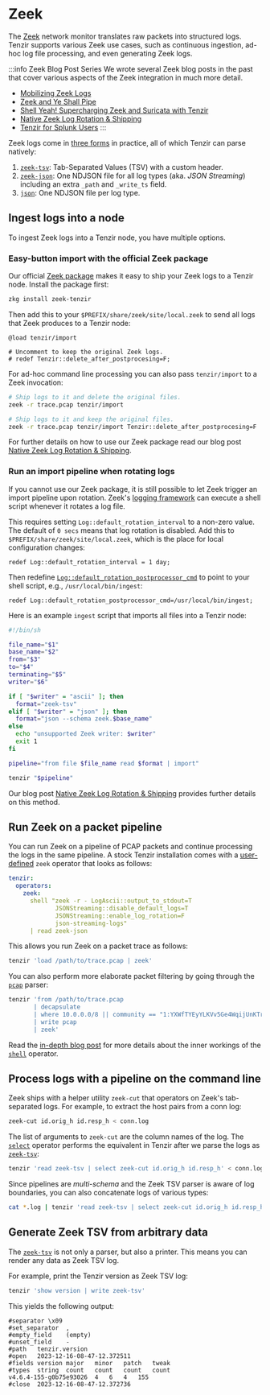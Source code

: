 # Zeek

The [Zeek](https://zeek.org) network monitor translates raw packets into
structured logs. Tenzir supports various Zeek use cases, such as continuous
ingestion, ad-hoc log file processing, and even generating Zeek logs.

:::info Zeek Blog Post Series
We wrote several Zeek blog posts in the past that cover various aspects of the
Zeek integration in much more detail.
- [Mobilizing Zeek Logs](/blog/mobilizing-zeek-logs)
- [Zeek and Ye Shall Pipe](/blog/zeek-and-ye-shall-pipe)
- [Shell Yeah! Supercharging Zeek and Suricata with Tenzir](/blog/shell-yeah-supercharging-zeek-and-suricata-with-tenzir)
- [Native Zeek Log Rotation & Shipping](/blog/native-zeek-log-rotation-and-shipping)
- [Tenzir for Splunk Users](/blog/tenzir-for-splunk-users)
:::

Zeek logs come in [three forms](/blog/mobilizing-zeek-logs) in practice, all of
which Tenzir can parse natively:

1. [`zeek-tsv`](../formats/zeek-tsv.md): Tab-Separated Values (TSV) with a
   custom header.
2. [`zeek-json`](../formats/zeek-tsv.md): One NDJSON file for all log types
   (aka. *JSON Streaming*) including an extra `_path` and `_write_ts` field.
3. [`json`](../formats/json.md): One NDJSON file per log type.

## Ingest logs into a node

To ingest Zeek logs into a Tenzir node, you have multiple options.

### Easy-button import with the official Zeek package

Our official [Zeek package](https://github.com/tenzir/zeek-tenzir) makes it easy
to ship your Zeek logs to a Tenzir node. Install the package first:

```bash
zkg install zeek-tenzir
```

Then add this to your `$PREFIX/share/zeek/site/local.zeek` to send all logs that
Zeek produces to a Tenzir node:

```zeek
@load tenzir/import

# Uncomment to keep the original Zeek logs.
# redef Tenzir::delete_after_postprocesing=F;
```

For ad-hoc command line processing you can also pass `tenzir/import` to a Zeek
invocation:

```bash
# Ship logs to it and delete the original files.
zeek -r trace.pcap tenzir/import

# Ship logs to it and keep the original files.
zeek -r trace.pcap tenzir/import Tenzir::delete_after_postprocesing=F
```

For further details on how to use our Zeek package read our blog post [Native
Zeek Log Rotation & Shipping](/blog/native-zeek-log-rotation-and-shipping).

### Run an import pipeline when rotating logs

If you cannot use our Zeek package, it is still possible to let Zeek trigger an
import pipeline upon rotation. Zeek's [logging
framework](https://docs.zeek.org/en/master/frameworks/logging.html) can execute
a shell script whenever it rotates a log file.

This requires setting `Log::default_rotation_interval` to a non-zero value. The
default of `0 secs` means that log rotation is disabled. Add this to
`$PREFIX/share/zeek/site/local.zeek`, which is the place for local configuration
changes:

```
redef Log::default_rotation_interval = 1 day;
```

Then redefine
[`Log::default_rotation_postprocessor_cmd`](https://docs.zeek.org/en/master/scripts/base/frameworks/logging/main.zeek.html#id-Log::default_rotation_postprocessor_cmd)
to point to your shell script, e.g., `/usr/local/bin/ingest`:

```
redef Log::default_rotation_postprocessor_cmd=/usr/local/bin/ingest;
```

Here is an example `ingest` script that imports all files into a Tenzir node:

```bash title="ingest"
#!/bin/sh

file_name="$1"
base_name="$2"
from="$3"
to="$4"
terminating="$5"
writer="$6"

if [ "$writer" = "ascii" ]; then
  format="zeek-tsv"
elif [ "$writer" = "json" ]; then
  format="json --schema zeek.$base_name"
else
  echo "unsupported Zeek writer: $writer"
  exit 1
fi

pipeline="from file $file_name read $format | import"

tenzir "$pipeline"
```

Our blog post [Native Zeek Log Rotation &
Shipping](/blog/native-zeek-log-rotation-and-shipping) provides further details
on this method.

## Run Zeek on a packet pipeline

You can run Zeek on a pipeline of PCAP packets and continue processing the logs
in the same pipeline. A stock Tenzir installation comes with a
[user-defined](../language/user-defined-operators.md) `zeek` operator that looks
as follows:

```yaml title=tenzir.yaml
tenzir:
  operators:
    zeek:
      shell "zeek -r - LogAscii::output_to_stdout=T
             JSONStreaming::disable_default_logs=T
             JSONStreaming::enable_log_rotation=F
             json-streaming-logs"
      | read zeek-json
```

This allows you run Zeek on a packet trace as follows:

```bash
tenzir 'load /path/to/trace.pcap | zeek'
```

You can also perform more elaborate packet filtering by going through the
[`pcap`](../formats/pcap.md) parser:

```bash
tenzir 'from /path/to/trace.pcap
       | decapsulate
       | where 10.0.0.0/8 || community == "1:YXWfTYEyYLKVv5Ge4WqijUnKTrM="
       | write pcap
       | zeek'
```

Read the [in-depth blog
post](/blog/shell-yeah-supercharging-zeek-and-suricata-with-tenzir) for more
details about the inner workings of the [`shell`](../operators/shell.md)
operator.

## Process logs with a pipeline on the command line

Zeek ships with a helper utility `zeek-cut` that operators on Zeek's
tab-separated logs. For example, to extract the host pairs from a conn log:

```bash
zeek-cut id.orig_h id.resp_h < conn.log
```

The list of arguments to `zeek-cut` are the column names of the log. The
[`select`](../operators/select.md) operator performs the equivalent in Tenzir
after we parse the logs as [`zeek-tsv`](../formats/zeek-tsv.md):

```bash
tenzir 'read zeek-tsv | select zeek-cut id.orig_h id.resp_h' < conn.log
```

Since pipelines are *multi-schema* and the Zeek TSV parser is aware of log
boundaries, you can also concatenate logs of various types:

```bash
cat *.log | tenzir 'read zeek-tsv | select zeek-cut id.orig_h id.resp_h'
```

## Generate Zeek TSV from arbitrary data

The [`zeek-tsv`](../formats/zeek-tsv.md) is not only a parser, but also a
printer. This means you can render any data as Zeek TSV log.

For example, print the Tenzir version as Zeek TSV log:

```bash
tenzir 'show version | write zeek-tsv'
```

This yields the following output:

```
#separator \x09
#set_separator	,
#empty_field	(empty)
#unset_field	-
#path	tenzir.version
#open	2023-12-16-08-47-12.372511
#fields	version	major	minor	patch	tweak
#types	string	count	count	count	count
v4.6.4-155-g0b75e93026	4	6	4	155
#close	2023-12-16-08-47-12.372736
```
